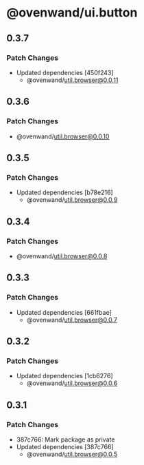 # @ovenwand/ui.button

## 0.3.7

### Patch Changes

- Updated dependencies [450f243]
  - @ovenwand/util.browser@0.0.11

## 0.3.6

### Patch Changes

- @ovenwand/util.browser@0.0.10

## 0.3.5

### Patch Changes

- Updated dependencies [b78e216]
  - @ovenwand/util.browser@0.0.9

## 0.3.4

### Patch Changes

- @ovenwand/util.browser@0.0.8

## 0.3.3

### Patch Changes

- Updated dependencies [661fbae]
  - @ovenwand/util.browser@0.0.7

## 0.3.2

### Patch Changes

- Updated dependencies [1cb6276]
  - @ovenwand/util.browser@0.0.6

## 0.3.1

### Patch Changes

- 387c766: Mark package as private
- Updated dependencies [387c766]
  - @ovenwand/util.browser@0.0.5
